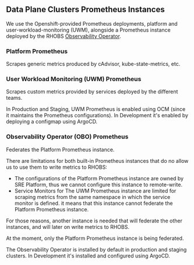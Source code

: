 ## Data Plane Clusters Prometheus Instances
We use the Openshift-provided Prometheus deployments, platform and
user-workload-monitoring (UWM), alongside a Prometheus instance deployed by the RHOBS
[Observability Operator](https://github.com/rhobs/observability-operator).

### Platform Prometheus
Scrapes generic metrics produced by cAdvisor, kube-state-metrics, etc.

### User Workload Monitoring (UWM) Prometheus
Scrapes custom metrics provided by services deployed by the different teams.

In Production and Staging, UWM Prometheus is enabled using OCM (since it maintains the
Prometheus configurations).
In Development it's enabled by deploying a configmap using ArgoCD.

### Observability Operator (OBO) Prometheus
Federates the Platform Prometheus instance.

There are limitations for both built-in Prometheus instances that do no allow us to
use them to write metrics to RHOBS:

- The configurations of the Platform Prometheus instance are owned by SRE Platform, thus
we cannot configure this instance to remote-write.
- Service Monitors for The UWM Prometheus instance are limited for scraping metrics
from the same namespace in which the service monitor is defined. it means that this
instance cannot federate the Platform Prometheus instance.

For those reasons, another instance is needed that will federate the other
instances, and will later on write metrics to RHOBS.

At the moment, only the Platform Prometheus instance is being federated.

The Observability Operator is installed by default in production and staging clusters.
In Development it's installed and configured using ArgoCD.

